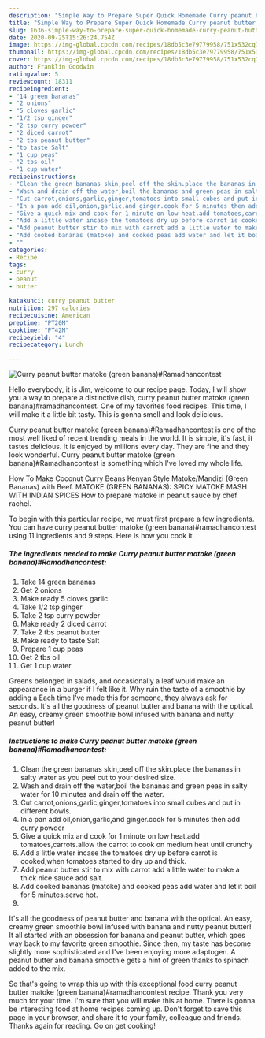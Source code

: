 ```yaml
---
description: "Simple Way to Prepare Super Quick Homemade Curry peanut butter matoke (green banana)#Ramadhancontest"
title: "Simple Way to Prepare Super Quick Homemade Curry peanut butter matoke (green banana)#Ramadhancontest"
slug: 1636-simple-way-to-prepare-super-quick-homemade-curry-peanut-butter-matoke-green-bananaramadhancontest
date: 2020-09-25T15:26:24.754Z
image: https://img-global.cpcdn.com/recipes/18db5c3e79779958/751x532cq70/curry-peanut-butter-matoke-green-bananaramadhancontest-recipe-main-photo.jpg
thumbnail: https://img-global.cpcdn.com/recipes/18db5c3e79779958/751x532cq70/curry-peanut-butter-matoke-green-bananaramadhancontest-recipe-main-photo.jpg
cover: https://img-global.cpcdn.com/recipes/18db5c3e79779958/751x532cq70/curry-peanut-butter-matoke-green-bananaramadhancontest-recipe-main-photo.jpg
author: Franklin Goodwin
ratingvalue: 5
reviewcount: 18311
recipeingredient:
- "14 green bananas"
- "2 onions"
- "5 cloves garlic"
- "1/2 tsp ginger"
- "2 tsp curry powder"
- "2 diced carrot"
- "2 tbs peanut butter"
- "to taste Salt"
- "1 cup peas"
- "2 tbs oil"
- "1 cup water"
recipeinstructions:
- "Clean the green bananas skin,peel off the skin.place the bananas in salty water as you peel cut to your desired size."
- "Wash and drain off the water,boil the bananas and green peas in salty water for 10 minutes and drain off the water."
- "Cut carrot,onions,garlic,ginger,tomatoes into small cubes and put in different bowls."
- "In a pan add oil,onion,garlic,and ginger.cook for 5 minutes then add curry powder"
- "Give a quick mix and cook for 1 minute on low heat.add tomatoes,carrots.allow the carrot to cook on medium heat until crunchy"
- "Add a little water incase the tomatoes dry up before carrot is cooked,when tomatoes started to dry up and thick."
- "Add peanut butter stir to mix with carrot add a little water to make a thick nice sauce add salt."
- "Add cooked bananas (matoke) and cooked peas add water and let it boil for 5 minutes.serve hot."
- ""
categories:
- Recipe
tags:
- curry
- peanut
- butter

katakunci: curry peanut butter 
nutrition: 297 calories
recipecuisine: American
preptime: "PT20M"
cooktime: "PT42M"
recipeyield: "4"
recipecategory: Lunch

---
```



![Curry peanut butter matoke (green banana)#Ramadhancontest](https://img-global.cpcdn.com/recipes/18db5c3e79779958/751x532cq70/curry-peanut-butter-matoke-green-bananaramadhancontest-recipe-main-photo.jpg)

Hello everybody, it is Jim, welcome to our recipe page. Today, I will show you a way to prepare a distinctive dish, curry peanut butter matoke (green banana)#ramadhancontest. One of my favorites food recipes. This time, I will make it a little bit tasty. This is gonna smell and look delicious.

Curry peanut butter matoke (green banana)#Ramadhancontest is one of the most well liked of recent trending meals in the world. It is simple, it's fast, it tastes delicious. It is enjoyed by millions every day. They are fine and they look wonderful. Curry peanut butter matoke (green banana)#Ramadhancontest is something which I've loved my whole life.

How To Make Coconut Curry Beans Kenyan Style Matoke/Mandizi (Green Bananas) with Beef. MATOKE (GREEN BANANAS): SPICY MATOKE MASH WITH INDIAN SPICES How to prepare matoke in peanut sauce by chef rachel.


To begin with this particular recipe, we must first prepare a few ingredients. You can have curry peanut butter matoke (green banana)#ramadhancontest using 11 ingredients and 9 steps. Here is how you cook it.

<!--inarticleads1-->

##### The ingredients needed to make Curry peanut butter matoke (green banana)#Ramadhancontest:

1. Take 14 green bananas
1. Get 2 onions
1. Make ready 5 cloves garlic
1. Take 1/2 tsp ginger
1. Take 2 tsp curry powder
1. Make ready 2 diced carrot
1. Take 2 tbs peanut butter
1. Make ready to taste Salt
1. Prepare 1 cup peas
1. Get 2 tbs oil
1. Get 1 cup water


Greens belonged in salads, and occasionally a leaf would make an appearance in a burger if I felt like it. Why ruin the taste of a smoothie by adding a Each time I&#39;ve made this for someone, they always ask for seconds. It&#39;s all the goodness of peanut butter and banana with the optical. An easy, creamy green smoothie bowl infused with banana and nutty peanut butter! 

<!--inarticleads2-->

##### Instructions to make Curry peanut butter matoke (green banana)#Ramadhancontest:

1. Clean the green bananas skin,peel off the skin.place the bananas in salty water as you peel cut to your desired size.
1. Wash and drain off the water,boil the bananas and green peas in salty water for 10 minutes and drain off the water.
1. Cut carrot,onions,garlic,ginger,tomatoes into small cubes and put in different bowls.
1. In a pan add oil,onion,garlic,and ginger.cook for 5 minutes then add curry powder
1. Give a quick mix and cook for 1 minute on low heat.add tomatoes,carrots.allow the carrot to cook on medium heat until crunchy
1. Add a little water incase the tomatoes dry up before carrot is cooked,when tomatoes started to dry up and thick.
1. Add peanut butter stir to mix with carrot add a little water to make a thick nice sauce add salt.
1. Add cooked bananas (matoke) and cooked peas add water and let it boil for 5 minutes.serve hot.
1. 


It&#39;s all the goodness of peanut butter and banana with the optical. An easy, creamy green smoothie bowl infused with banana and nutty peanut butter! It all started with an obsession for banana and peanut butter, which goes way back to my favorite green smoothie. Since then, my taste has become slightly more sophisticated and I&#39;ve been enjoying more adaptogen. A peanut butter and banana smoothie gets a hint of green thanks to spinach added to the mix. 

So that's going to wrap this up with this exceptional food curry peanut butter matoke (green banana)#ramadhancontest recipe. Thank you very much for your time. I'm sure that you will make this at home. There is gonna be interesting food at home recipes coming up. Don't forget to save this page in your browser, and share it to your family, colleague and friends. Thanks again for reading. Go on get cooking!
